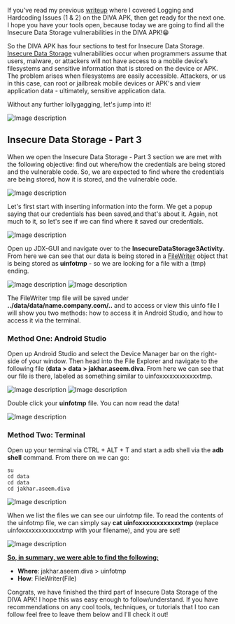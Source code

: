 If you've read my previous [writeup](https://dev.to/christinecdev/android-pentesting-writeup-for-the-diva-insecure-logging-and-hardcoding-issues-for-parrot-os-1mo1) where I covered Logging and Hardcoding Issues (1 & 2) on the DIVA APK, then get ready for the next one. I hope you have your tools open, because today we are going to find all the Insecure Data Storage vulnerabilities in the DIVA APK!😁

So the DIVA APK has four sections to test for Insecure Data Storage. [Insecure Data Storage](https://owasp.org/www-project-mobile-top-10/2016-risks/m2-insecure-data-storage) vulnerabilities occur when programmers assume that users, malware, or attackers will not have access to a mobile device’s filesystems and sensitive information that is stored on the device or APK. The problem arises when filesystems are easily accessible. Attackers, or us in this case, can root or jailbreak mobile devices or APK's and view application data - ultimately, sensitive application data.

Without any further lollygagging, let's jump into it!

![Image description](https://media.giphy.com/media/0DYipdNqJ5n4GYATKL/giphy.gif)

## Insecure Data Storage - Part 3
When we open the Insecure Data Storage - Part 3 section we are met with the following objective: find out where/how the credentials are being stored and the vulnerable code. So, we are expected to find where the credentials are being stored, how it is stored, and the vulnerable code.

![Image description](https://dev-to-uploads.s3.amazonaws.com/uploads/articles/h7yyzy35xcbyoqdtng1i.png)

Let's first start with inserting information into the form. We get a popup saying that our credentials has been saved,and that's about it. Again, not much to it, so let's see if we can find where it saved our credentials.

![Image description](https://dev-to-uploads.s3.amazonaws.com/uploads/articles/otxqqiiqud04fhpve5v8.png)
 
Open up JDX-GUI and navigate over to the **InsecureDataStorage3Activity**. From here we can see that our data is being stored in a [FileWriter](https://developer.android.com/reference/java/io/FileWriter) object that is being stored as **uinfotmp** - so we are looking for a file with a (tmp) ending.

![Image description](https://dev-to-uploads.s3.amazonaws.com/uploads/articles/ohkssj9b606x5xxd4e98.png)
![Image description](https://dev-to-uploads.s3.amazonaws.com/uploads/articles/uk3svkscotl72iv4uzv8.png)

The FileWriter tmp file will be saved under **../data/data/name.company.com/..** and to access or view this uinfo file I will show you two methods: how to access it in Android Studio, and how to access it via the terminal.

### Method One: Android Studio
Open up Android Studio and select the Device Manager bar on the right-side of your window. Then head into the File Explorer and navigate to the following file (**data > data > jakhar.aseem.diva**. From here we can see that our file is there, labeled as something similar to uinfoxxxxxxxxxxxxtmp.

![Image description](https://dev-to-uploads.s3.amazonaws.com/uploads/articles/b4avl90hvwh828phd6jm.png)
![Image description](https://dev-to-uploads.s3.amazonaws.com/uploads/articles/llihopuprd3xwis8oqlu.png)  
  
Double click your **uinfotmp** file. You can now read the data!

![Image description](https://dev-to-uploads.s3.amazonaws.com/uploads/articles/5d8fyeffmeapvey849y6.png)

### Method Two: Terminal
Open up your terminal via CTRL + ALT + T and start a adb shell via the **adb shell** command. From there on we can go:
```
su
cd data
cd data
cd jakhar.aseem.diva
```

![Image description](https://dev-to-uploads.s3.amazonaws.com/uploads/articles/g6xrkpyyja35ywu91gcr.png)
 
When we list the files we can see our uinfotmp file. To read the contents of the uinfotmp file, we can simply say **cat uinfoxxxxxxxxxxxxtmp** (replace uinfoxxxxxxxxxxxxtmp with your filename), and you are set! 

![Image description](https://dev-to-uploads.s3.amazonaws.com/uploads/articles/pd7105c3pxwm1xjl3k5l.png)
 
**<u>So, in summary, we were able to find the following:</u>**
- **Where**: jakhar.aseem.diva > uinfotmp
- **How**: FileWriter(File)

Congrats, we have finished the third part of Insecure Data Storage of the DIVA APK! I hope this was easy enough to follow/understand. If you have recommendations on any cool tools, techniques, or tutorials that I too can follow feel free to leave them below and I'll check it out!


  






  





